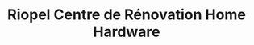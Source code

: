 ---
title: "Riopel Centre de Rénovation Home Hardware"
url: /sainte-adele/riopel-centre-de-renovation-home-hardware/
shop: doityourself
---